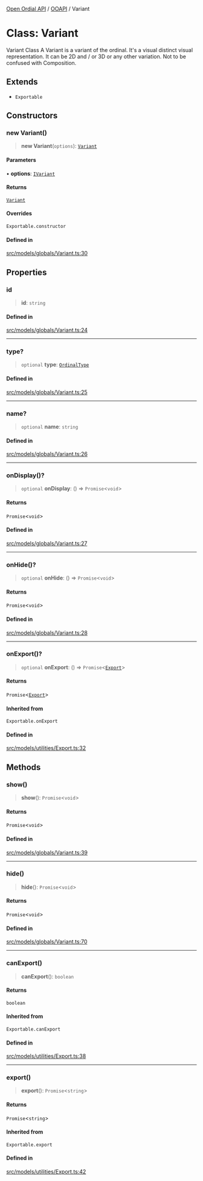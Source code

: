 [Open Ordial API](../../README.md) / [OOAPI](../README.md) / Variant

# Class: Variant

Variant Class
A Variant is a variant of the ordinal. It's a visual distinct visual representation.
It can be 2D and / or 3D or any other variation. Not to be confused with Composition.

## Extends

- `Exportable`

## Constructors

### new Variant()

> **new Variant**(`options`): [`Variant`](Variant.md)

#### Parameters

• **options**: [`IVariant`](../interfaces/IVariant.md)

#### Returns

[`Variant`](Variant.md)

#### Overrides

`Exportable.constructor`

#### Defined in

[src/models/globals/Variant.ts:30](https://github.com/open-ordinal/open-ordinal-api/blob/88ef2e4467b13c07bb5a3ef3483343248c1aa38d/src/models/globals/Variant.ts#L30)

## Properties

### id

> **id**: `string`

#### Defined in

[src/models/globals/Variant.ts:24](https://github.com/open-ordinal/open-ordinal-api/blob/88ef2e4467b13c07bb5a3ef3483343248c1aa38d/src/models/globals/Variant.ts#L24)

***

### type?

> `optional` **type**: [`OrdinalType`](../enumerations/OrdinalType.md)

#### Defined in

[src/models/globals/Variant.ts:25](https://github.com/open-ordinal/open-ordinal-api/blob/88ef2e4467b13c07bb5a3ef3483343248c1aa38d/src/models/globals/Variant.ts#L25)

***

### name?

> `optional` **name**: `string`

#### Defined in

[src/models/globals/Variant.ts:26](https://github.com/open-ordinal/open-ordinal-api/blob/88ef2e4467b13c07bb5a3ef3483343248c1aa38d/src/models/globals/Variant.ts#L26)

***

### onDisplay()?

> `optional` **onDisplay**: () => `Promise`\<`void`\>

#### Returns

`Promise`\<`void`\>

#### Defined in

[src/models/globals/Variant.ts:27](https://github.com/open-ordinal/open-ordinal-api/blob/88ef2e4467b13c07bb5a3ef3483343248c1aa38d/src/models/globals/Variant.ts#L27)

***

### onHide()?

> `optional` **onHide**: () => `Promise`\<`void`\>

#### Returns

`Promise`\<`void`\>

#### Defined in

[src/models/globals/Variant.ts:28](https://github.com/open-ordinal/open-ordinal-api/blob/88ef2e4467b13c07bb5a3ef3483343248c1aa38d/src/models/globals/Variant.ts#L28)

***

### onExport()?

> `optional` **onExport**: () => `Promise`\<[`Export`](../type-aliases/Export.md)\>

#### Returns

`Promise`\<[`Export`](../type-aliases/Export.md)\>

#### Inherited from

`Exportable.onExport`

#### Defined in

[src/models/utilities/Export.ts:32](https://github.com/open-ordinal/open-ordinal-api/blob/88ef2e4467b13c07bb5a3ef3483343248c1aa38d/src/models/utilities/Export.ts#L32)

## Methods

### show()

> **show**(): `Promise`\<`void`\>

#### Returns

`Promise`\<`void`\>

#### Defined in

[src/models/globals/Variant.ts:39](https://github.com/open-ordinal/open-ordinal-api/blob/88ef2e4467b13c07bb5a3ef3483343248c1aa38d/src/models/globals/Variant.ts#L39)

***

### hide()

> **hide**(): `Promise`\<`void`\>

#### Returns

`Promise`\<`void`\>

#### Defined in

[src/models/globals/Variant.ts:70](https://github.com/open-ordinal/open-ordinal-api/blob/88ef2e4467b13c07bb5a3ef3483343248c1aa38d/src/models/globals/Variant.ts#L70)

***

### canExport()

> **canExport**(): `boolean`

#### Returns

`boolean`

#### Inherited from

`Exportable.canExport`

#### Defined in

[src/models/utilities/Export.ts:38](https://github.com/open-ordinal/open-ordinal-api/blob/88ef2e4467b13c07bb5a3ef3483343248c1aa38d/src/models/utilities/Export.ts#L38)

***

### export()

> **export**(): `Promise`\<`string`\>

#### Returns

`Promise`\<`string`\>

#### Inherited from

`Exportable.export`

#### Defined in

[src/models/utilities/Export.ts:42](https://github.com/open-ordinal/open-ordinal-api/blob/88ef2e4467b13c07bb5a3ef3483343248c1aa38d/src/models/utilities/Export.ts#L42)
